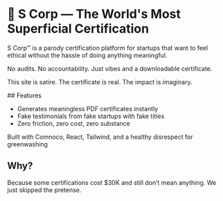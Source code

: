 # 🧾 S Corp — The World's Most Superficial Certification

S Corp™ is a parody certification platform for startups that want to feel ethical without the hassle of doing anything meaningful.

No audits. No accountability. Just vibes and a downloadable certificate.

This site is satire.
The certificate is real.
The impact is imaginary.

## Features
* Generates meaningless PDF certificates instantly
* Fake testimonials from fake startups with fake titles
* Zero friction, zero cost, zero substance

Built with Comnoco, React, Tailwind, and a healthy disrespect for greenwashing

## Why?
Because some certifications cost $30K and still don’t mean anything.
We just skipped the pretense.